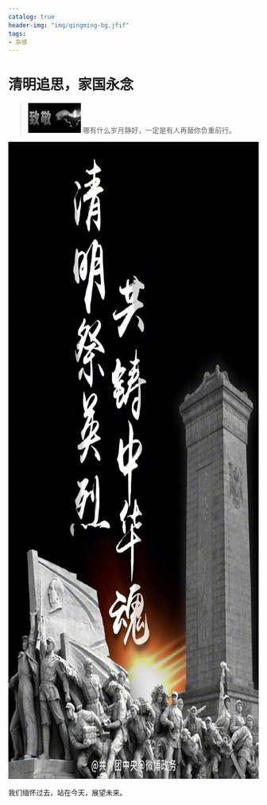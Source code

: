 ```yaml
---
catalog: true
header-img: "img/qingming-bg.jfif"
tags:
- 杂感
---
```




# 清明追思，家国永念

> <img src="img/qingming-start.jpg" width="106" height="60">      哪有什么岁月静好，一定是有人再替你负重前行。





<img src="img/qingming-article.jpeg" width="800" height="1280">





我们缅怀过去，站在今天，展望未来。

  



